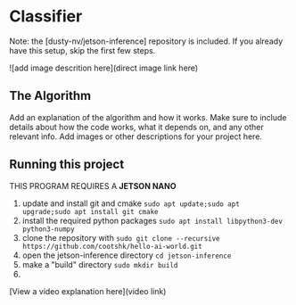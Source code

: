 # Classifier

Note: the [dusty-nv/jetson-inference] repository is included. If you already have this setup, skip the first few steps.

![add image descrition here](direct image link here)

## The Algorithm

Add an explanation of the algorithm and how it works. Make sure to include details about how the code works, what it depends on, and any other relevant info. Add images or other descriptions for your project here. 

## Running this project
THIS PROGRAM REQUIRES A **JETSON NANO**
1. update and install git and cmake `sudo apt update;sudo apt upgrade;sudo apt install git cmake`
2. install the required python packages `sudo apt install libpython3-dev python3-numpy`
3. clone the repository with `sudo git clone --recursive https://github.com/cootshk/hello-ai-world.git`
4. open the jetson-inference directory `cd jetson-inference`
5. make a "build" directory `sudo mkdir build`
6. 

[View a video explanation here](video link)
